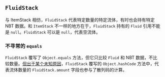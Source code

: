 ## `FluidStack`

与 ItemStack 相仿，`FluidStack` 代表特定数量的特定流体，有时也会持有特定 NBT 数据。和 `ItemStack` 不一样的地方在于，`FluidStack` 持有的 `Fluid` 引用不能是 `null`。`FluidStack` 可以是 `null`，代表空流体。

### 不寻常的 `equals`

`FluidStack` 覆写了 `Object.equals` 方法，但它只比较 `Fluid` 和 NBT 数据，不比较数量。[但出于某个未知原因][ref-1]，`FluidStack` 覆写的 `Object.hashCode` 方法中，代表流体数量的 `FluidStack.amount` 字段也参与了散列码的计算。


[ref-1]: https://github.com/MinecraftForge/MinecraftForge/pull/5272
